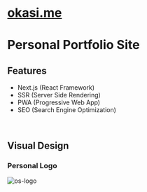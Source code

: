 # [okasi.me](https://okasi.me/)
# Personal Portfolio Site 

## Features
* Next.js (React Framework)
* SSR (Server Side Rendering)
* PWA (Progressive Web App)
* SEO (Search Engine Optimization)

<br/>

## Visual Design
### Personal Logo
![os-logo](portfolio/static/android-chrome-512x512.png)
